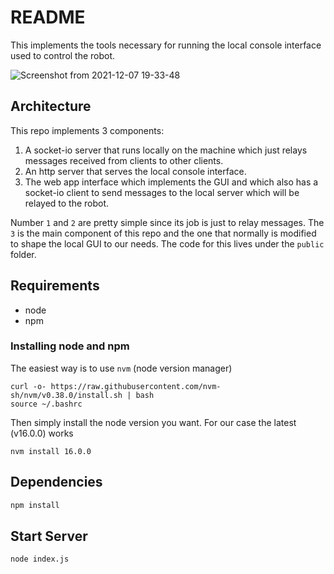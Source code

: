 # README
This implements the tools necessary for running the local console interface used to control the robot.

![Screenshot from 2021-12-07 19-33-48](https://user-images.githubusercontent.com/8033598/145127325-53ff0b26-ee75-4170-83e8-3db3542b9078.png)

## Architecture
This repo implements 3 components:
1. A socket-io server that runs locally on the machine which just relays messages received from clients to other clients.
2. An http server that serves the local console interface.
3. The web app interface which implements the GUI and which also has a socket-io client to send messages to the local server which will be relayed to the robot.

Number `1` and `2` are pretty simple since its job is just to relay messages. The `3` is the main component of this repo and the one that normally is modified to shape the local GUI to our needs. The code for this lives under the `public` folder.

## Requirements
* node
* npm

### Installing node and npm
The easiest way is to use `nvm` (node version manager)
```
curl -o- https://raw.githubusercontent.com/nvm-sh/nvm/v0.38.0/install.sh | bash
source ~/.bashrc
```

Then simply install the node version you want. For our case the latest (v16.0.0) works
```
nvm install 16.0.0
```
 
## Dependencies
```bash
npm install
```

## Start Server
```
node index.js
```
